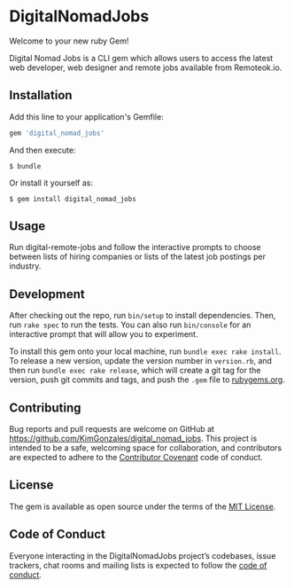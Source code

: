 # DigitalNomadJobs

Welcome to your new ruby Gem!

Digital Nomad Jobs is a CLI gem which allows users to access the latest web developer, web designer and remote jobs available from Remoteok.io. 

## Installation

Add this line to your application's Gemfile:

```ruby
gem 'digital_nomad_jobs'
```

And then execute:

    $ bundle

Or install it yourself as:

    $ gem install digital_nomad_jobs

## Usage

Run digital-remote-jobs and follow the interactive prompts to choose between lists of hiring companies or lists of the latest job postings per industry.

## Development

After checking out the repo, run `bin/setup` to install dependencies. Then, run `rake spec` to run the tests. You can also run `bin/console` for an interactive prompt that will allow you to experiment.

To install this gem onto your local machine, run `bundle exec rake install`. To release a new version, update the version number in `version.rb`, and then run `bundle exec rake release`, which will create a git tag for the version, push git commits and tags, and push the `.gem` file to [rubygems.org](https://rubygems.org).

## Contributing

Bug reports and pull requests are welcome on GitHub at https://github.com/KimGonzales/digital_nomad_jobs. This project is intended to be a safe, welcoming space for collaboration, and contributors are expected to adhere to the [Contributor Covenant](http://contributor-covenant.org) code of conduct.

## License

The gem is available as open source under the terms of the [MIT License](https://opensource.org/licenses/MIT).

## Code of Conduct

Everyone interacting in the DigitalNomadJobs project’s codebases, issue trackers, chat rooms and mailing lists is expected to follow the [code of conduct](https://github.com/KimGonzales/digital_nomad_jobs/blob/master/CODE_OF_CONDUCT.md).
